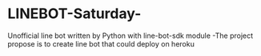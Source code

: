# LINEBOT-Saturday-
Unofficial line bot written by Python with line-bot-sdk module
-The project propose is to create line bot that could deploy on heroku
